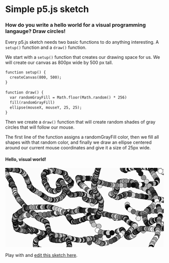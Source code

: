 # Simple p5.js sketch

### How do you write a hello world for a visual programming langauge?  Draw circles!

Every p5.js sketch needs two basic functions to do anything interesting. A `setup()` function and a `draw()` function.  

We start with a `setup()` function that creates our drawing space for us.  We will create our canvas as 800px wide by 500 px tall.

```
function setup() {
  createCanvas(800, 500);
}

function draw() {
  var randomGrayFill = Math.floor(Math.random() * 256)
  fill(randomGrayFill)
  ellipse(mouseX, mouseY, 25, 25);
}
```
Then we create a `draw()` function that will create random shades of gray circles that will follow our mouse.  

The first line of the function assigns a randomGrayFill color, then we fill all shapes with that random color, and finally we draw an ellipse centered around our current mouse coordinates and give it a size of 25px wide. 

#### Hello, visual world!

![gray-circles](https://raw.githubusercontent.com/learn-byte/interactive-p5js-background/master/assets/images/gray-circles.png)

Play with and [edit this sketch here](https://editor.p5js.org/compcuter/sketches/VEURqY2Ju).